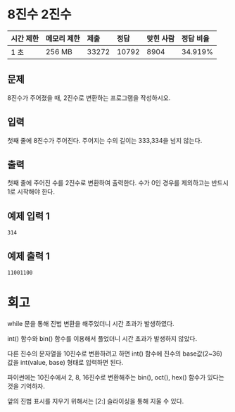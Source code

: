 # 8진수 2진수

| 시간 제한 | 메모리 제한 | 제출  | 정답  | 맞힌 사람 | 정답 비율 |
| :-------- | :---------- | :---- | :---- | :-------- | :-------- |
| 1 초      | 256 MB      | 33272 | 10792 | 8904      | 34.919%   |

## 문제

8진수가 주어졌을 때, 2진수로 변환하는 프로그램을 작성하시오.

## 입력

첫째 줄에 8진수가 주어진다. 주어지는 수의 길이는 333,334을 넘지 않는다.

## 출력

첫째 줄에 주어진 수를 2진수로 변환하여 출력한다. 수가 0인 경우를 제외하고는 반드시 1로 시작해야 한다.

## 예제 입력 1 

```
314
```

## 예제 출력 1 

```
11001100
```

# 회고

while 문을 통해 진법 변환을 해주었더니 시간 초과가 발생하였다.

int() 함수와 bin() 함수를 이용해서 풀었더니 시간 초과가 발생하지 않았다.

다른 진수의 문자열을 10진수로 변환하려고 하면 int() 함수에 진수의 base값(2~36) 값을 int(value, base) 형태로 입력하면 된다.

파이썬에는 10진수에서 2, 8, 16진수로 변환해주는 bin(), oct(), hex() 함수가 있다는 것을 기억하자.

앞의 진법 표시를 지우기 위해서는 [2:] 슬라이싱을 통해 지울 수 있다.